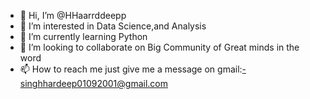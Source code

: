 - 👋 Hi, I’m @HHaarrddeepp
- 👀 I’m interested in Data Science,and Analysis
- 🌱 I’m currently learning Python 
- 💞️ I’m looking to collaborate on Big Community of Great minds in the word
- 📫 How to reach me just give me a message on gmail:-singhhardeep01092001@gmail.com

<!---
HHaarrddeepp/HHaarrddeepp is a ✨ special ✨ repository because its `README.md` (this file) appears on your GitHub profile.
You can click the Preview link to take a look at your changes.
--->
